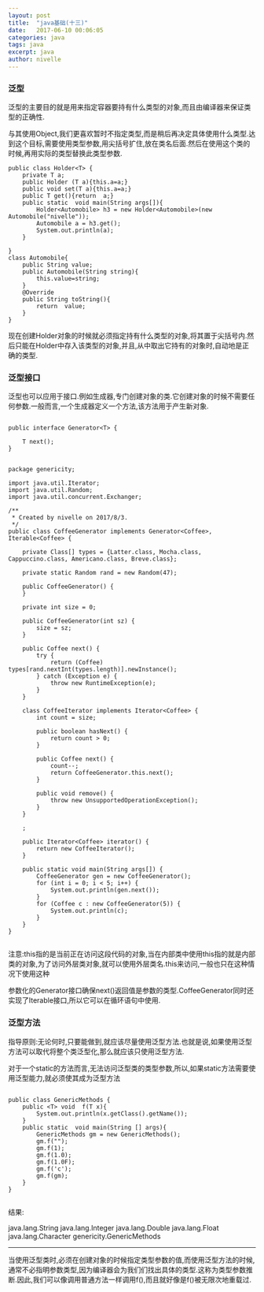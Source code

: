 ```yaml
---
layout: post
title:  "java基础(十三)"
date:   2017-06-10 00:06:05
categories: java
tags: java
excerpt: java
author: nivelle
---
```


### 泛型

泛型的主要目的就是用来指定容器要持有什么类型的对象,而且由编译器来保证类型的正确性.

与其使用Object,我们更喜欢暂时不指定类型,而是稍后再决定具体使用什么类型.达到这个目标,需要使用类型参数,用尖括号扩住,放在类名后面.然后在使用这个类的时候,再用实际的类型替换此类型参数.

```
public class Holder<T> {
    private T a;
    public Holder (T a){this.a=a;}
    public void set(T a){this.a=a;}
    public T get(){return  a;}
    public static  void main(String args[]){
        Holder<Automobile> h3 = new Holder<Automobile>(new Automobile("nivelle"));
        Automobile a = h3.get();
        System.out.println(a);
    }

}
class Automobile{
    public String value;
    public Automobile(String string){
        this.value=string;
    }
    @Override
    public String toString(){
        return  value;
    }
}

```

现在创建Holder对象的时候就必须指定持有什么类型的对象,将其置于尖括号内.然后只能在Holder中存入该类型的对象,并且,从中取出它持有的对象时,自动地是正确的类型.


### 泛型接口

泛型也可以应用于接口.例如生成器,专门创建对象的类.它创建对象的时候不需要任何参数.一般而言,一个生成器定义一个方法,该方法用于产生新对象.


```

public interface Generator<T> {

    T next();
}


```



```
package genericity;

import java.util.Iterator;
import java.util.Random;
import java.util.concurrent.Exchanger;

/**
 * Created by nivelle on 2017/8/3.
 */
public class CoffeeGenerator implements Generator<Coffee>, Iterable<Coffee> {

    private Class[] types = {Latter.class, Mocha.class, Cappuccino.class, Americano.class, Breve.class};

    private static Random rand = new Random(47);

    public CoffeeGenerator() {
    }

    private int size = 0;

    public CoffeeGenerator(int sz) {
        size = sz;
    }

    public Coffee next() {
        try {
            return (Coffee) types[rand.nextInt(types.length)].newInstance();
        } catch (Exception e) {
            throw new RuntimeException(e);
        }
    }

    class CoffeeIterator implements Iterator<Coffee> {
        int count = size;

        public boolean hasNext() {
            return count > 0;
        }

        public Coffee next() {
            count--;
            return CoffeeGenerator.this.next();
        }

        public void remove() {
            throw new UnsupportedOperationException();
        }
    }

    ;

    public Iterator<Coffee> iterator() {
        return new CoffeeIterator();
    }

    public static void main(String args[]) {
        CoffeeGenerator gen = new CoffeeGenerator();
        for (int i = 0; i < 5; i++) {
            System.out.println(gen.next());
        }
        for (Coffee c : new CoffeeGenerator(5)) {
            System.out.println(c);
        }
    }
}


```

注意:this指的是当前正在访问这段代码的对象,当在内部类中使用this指的就是内部类的对象,为了访问外层类对象,就可以使用外层类名.this来访问,一般也只在这种情况下使用这种


参数化的Generator接口确保next()返回值是参数的类型.CoffeeGenerator同时还实现了Iterable接口,所以它可以在循环语句中使用.

### 泛型方法

指导原则:无论何时,只要能做到,就应该尽量使用泛型方法.也就是说,如果使用泛型方法可以取代将整个类泛型化,那么就应该只使用泛型方法.

对于一个static的方法而言,无法访问泛型类的类型参数,所以,如果static方法需要使用泛型能力,就必须使其成为泛型方法

```

public class GenericMethods {
    public <T> void  f(T x){
        System.out.println(x.getClass().getName());
    }
    public static  void main(String [] args){
        GenericMethods gm = new GenericMethods();
        gm.f("");
        gm.f(1);
        gm.f(1.0);
        gm.f(1.0F);
        gm.f('c');
        gm.f(gm);
    }
}


```

结果:

java.lang.String
java.lang.Integer
java.lang.Double
java.lang.Float
java.lang.Character
genericity.GenericMethods

---

当使用泛型类时,必须在创建对象的时候指定类型参数的值,而使用泛型方法的时候,通常不必指明参数类型,因为编译器会为我们们找出具体的类型.这称为类型参数推断.因此,我们可以像调用普通方法一样调用f(),而且就好像是f()被无限次地重载过.
